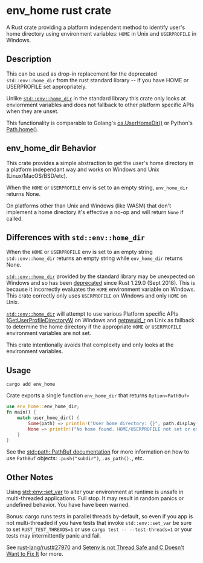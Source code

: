 # env_home rust crate

A Rust crate providing a platform independent method to identify user's home directory
using environment variables: `HOME` in Unix and `USERPROFILE` in Windows.

## Description

This can be used as drop-in replacement for the deprecated `std::env::home_dir`
from the rust standard library -- if you have HOME or USERPROFILE set appropriately.

Unlike [`std::env::home_dir`](https://doc.rust-lang.org/std/env/fn.home_dir.html)
in the standard library this crate only looks at enviornment variables
and does not fallback to other platform specific APIs when they are unset.

This functionality is comparable to Golang's [os.UserHomeDir()](https://pkg.go.dev/os#UserHomeDir)
or Python's [Path.home()](https://docs.python.org/3/library/pathlib.html#pathlib.Path.home).

## env_home_dir Behavior

This crate provides a simple abstraction to get the user's home directory
in a platform independant way and works on Windows and Unix (Linux/MacOS/BSD/etc).

When the `HOME` or `USERPROFILE` env is set to an empty string, `env_home_dir` returns None.

On platforms other than Unix and Windows (like WASM) that don't implement
a home directory it's effective a no-op and will return `None` if called.

## Differences with `std::env::home_dir`

When the `HOME` or `USERPROFILE` env is set to an empty string
`std::env::home_dir` returns an empty string while `env_home_dir` returns None.

[`std::env::home_dir`](https://doc.rust-lang.org/std/env/fn.home_dir.html)
provided by the standard library may be unexpected on Windows and so has been
[deprecated](https://doc.rust-lang.org/std/env/fn.home_dir.html#deprecation)
since Rust 1.29.0 (Sept 2018).
This is because it incorrectly evaluates the `HOME` environment variable on Windows.
This crate correctly only uses `USERPROFILE` on Windows and only `HOME` on Unix.

[`std::env::home_dir`](https://doc.rust-lang.org/std/env/fn.home_dir.html)
will attempt to use various Platform specific APIs
([GetUserProfileDirectoryW](https://learn.microsoft.com/en-us/windows/win32/api/userenv/nf-userenv-getuserprofiledirectoryw)
on Windows and [getpwuid_r](https://linux.die.net/man/3/getpwuid_r) on Unix
as fallback to determine the home directory if the appropriate
`HOME` or `USERPROFILE` environment variables are not set.

This crate intentionally avoids that complexity and only looks at the environment variables.

## Usage

```shell
cargo add env_home
```

Crate exports a single function `env_home_dir` that returns `Option<PathBuf>`

```rust
use env_home::env_home_dir;
fn main() {
    match user_home_dir() {
        Some(path) => println!("User home directory: {}", path.display()),
        None => println!("No home found. HOME/USERPROFILE not set or empty"),
    }
}
```

See the [std::path::PathBuf documentation](https://doc.rust-lang.org/std/path/struct.PathBuf.html)
for more information on how to use `PathBuf` objects: `.push("subdir")`, `.as_path().`, etc.

## Other Notes

Using
[std::env::set_var](https://doc.rust-lang.org/std/env/fn.set_var.html) to alter your environment
at runtime is unsafe in multi-threaded applications. Full stop.
It may result in random panics or undefined behavior. You have have been warned.

Bonus: cargo runs tests in parallel threads by-default, so even if you app is not multi-threaded
if you have tests that invoke `std::env::set_var` be sure to set `RUST_TEST_THREADS=1`
or use `cargo test -- --test-threads=1` or your tests may intermittently panic and fail.

See [rust-lang/rust#27970](https://github.com/rust-lang/rust/issues/27970) and
[Setenv is not Thread Safe and C Doesn't Want to Fix It](https://www.evanjones.ca/setenv-is-not-thread-safe.html)
for more.

